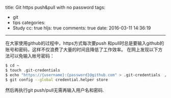 title: Git https push&pull with no password
tags:
  - git
  - tips
categories:
  - Study
cc: true
hljs: true
comments: true
date: 2016-03-11 14:36:19
---
在大家使用github的过程中，https方式每次要push 和pull时总是要输入github的账号和密码，这样不仅浪费了大量的时间且降低了工作效率。
在网上发现以下方法可以免输入帐号密码：

```bash
$ cd ~
$ touch .git-credentials
$ echo "https://{username}:{password}@github.com" > .git-credentials  //使用自己的帐号密码替换{username} {password}
$ git config --global credential.helper store
```

然后再执行git push/pull无需再输入用户名和密码.
